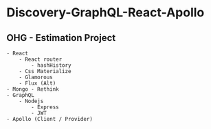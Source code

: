 # Discovery-GraphQL-React-Apollo
## OHG - Estimation Project
    - React
        - React router
            - hashHistory
        - Css Materialize
        - Glamorous
        - Flux (Alt)
    - Mongo - Rethink
    - GraphQL
        - Nodejs
            - Express
            - JWT
    - Apollo (Client / Provider)
